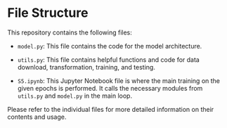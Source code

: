 # File Structure

This repository contains the following files:

- `model.py`: This file contains the code for the model architecture.

- `utils.py`: This file contains helpful functions and code for data download, transformation, training, and testing.

- `S5.ipynb`: This Jupyter Notebook file is where the main training on the given epochs is performed. It calls the necessary modules from `utils.py` and `model.py` in the main loop.

Please refer to the individual files for more detailed information on their contents and usage.
